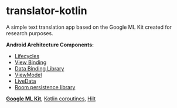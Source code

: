 # translator-kotlin
A simple text translation app based on the Google ML Kit created for research purposes.

**Android Architecture Components:**
* [Lifecycles](https://developer.android.com/topic/libraries/architecture/lifecycle)
* [View Binding](https://developer.android.com/topic/libraries/view-binding)
* [Data Binding Library](https://developer.android.com/topic/libraries/data-binding)
* [ViewModel](https://developer.android.com/topic/libraries/architecture/viewmodel)
* [LiveData](https://developer.android.com/topic/libraries/architecture/livedata)
* [Room persistence library](https://developer.android.com/training/data-storage/room)

[**Google ML Kit**](https://developers.google.com/ml-kit/language/translation),
[Kotlin coroutines](https://developer.android.com/kotlin/coroutines),
[Hilt](https://developer.android.com/training/dependency-injection/hilt-android)
